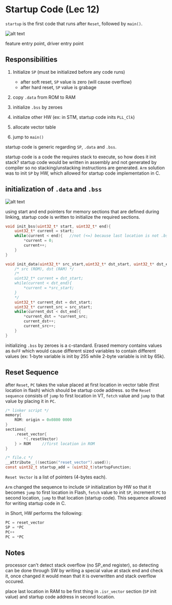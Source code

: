 # Startup Code (Lec 12)

`startup` is the first code that runs after `Reset`, followed by `main()`.

![alt text](image-7.png)

feature entry point, driver entry point

## Responsibilities

1. Initialize `SP` (must be initialized before any code runs)
   - after soft reset, `SP` value is zero (will cause overflow)
   - after hard reset, `SP` value is grabage

2. copy `.data` from ROM to RAM

3. initialize `.bss` by zeroes

4. initialize other HW (ex: in STM, startup code inits `PLL_Clk`)

5. allocate vector table

6. jump to `main()`

startup code is generic regarding `SP`, `.data` and `.bss`.

startup code is a code the requires stack to execute, so how does it init stack? startup code would be written in assembly and not generated by compiler so no stacking/unstacking instructions are generated. `Arm` solution was to init `SP` by HW, which allowed for startup code implementation in C.

## initialization of `.data` and `.bss`

![alt text](image-8.png)

using start and end pointers for memory sections that are defined during linking, startup code is written to initialize the required sections.

```c
void init_bss(uint32_t* start, uint32_t* end){
    uint32_t* current = start;
    while(current < end){   //not (<=) because last location is not .bss
        *current = 0;
        current++;
    }
}

void init_data(uint32_t* src_start,uint32_t* dst_start, uint32_t* dst_end){
    /* src (ROM), dst (RAM) */
    /*
    uint32_t* current = dst_start;
    while(current < dst_end){
        *current = *src_start;
    }
    */
    uint32_t* current_dst = dst_start;
    uint32_t* current_src = src_start;
    while(current_dst < dst_end){
        *current_dst = *current_src;
        current_dst++;
        current_src++;
    }
}
```

initializing `.bss` by zeroes is a c-standard. Erased memory contains values as `0xFF` which would cause different sized variables to contain different values (ex: 1-byte variable is init by 255 while 2-byte variable is init by 65k).

## Reset Sequence

after `Reset`, `PC` takes the value placed at first location in vector table (first location in flash) which should be startup code address. so the `Reset sequence` consists of `jump` to first location in VT, `fetch` value and `jump` to that value by placing it in `PC`.

```c
/* linker script */
memory{
    ROM: origin = 0x0800 0000
}
sections{
    .reset_vector{
        *(.resetVector)
    } > ROM     //first location in ROM
}

/* file.c */
__attribute__((section("reset_vector").used));
const uint32_t startup_add = (uint32_t)startupFunction;
```

`Reset Vector` is a list of pointers (4-bytes each).

`Arm` changed the sequence to include `SP` initialization by HW so that it becomes `jump` to first location in Flash, `fetch` value to init `SP`, increment `PC` to second location, `jump` to that location (startup code). This sequence allowed for writing startup code in C.

in Short, HW performs the following:

```c
PC = reset_vector
SP = *PC
PC++
PC = *PC
```

## Notes

processor can't detect stack overflow (no SP_end register), so detecting can be done through SW by writing a special value at stack end and check it, once changed it would mean that it is overwritten and stack overflow occured.

place last location in RAM to be first thing in `.isr_vector` section (`SP` init value) and startup code address in second location.
